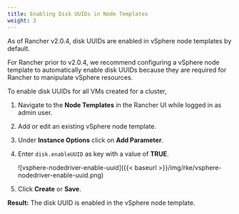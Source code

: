 ```yaml
---
title: Enabling Disk UUIDs in Node Templates
weight: 3
---
```


As of Rancher v2.0.4, disk UUIDs are enabled in vSphere node templates by default.

For Rancher prior to v2.0.4, we recommend configuring a vSphere node template to automatically enable disk UUIDs because they are required for Rancher to manipulate vSphere resources.

To enable disk UUIDs for all VMs created for a cluster,

1. Navigate to the **Node Templates** in the Rancher UI while logged in as admin user.

2. Add or edit an existing vSphere node template.

3. Under **Instance Options** click on **Add Parameter**.

4. Enter `disk.enableUUID` as key with a value of **TRUE**.

    ![vsphere-nodedriver-enable-uuid]({{< baseurl >}}/img/rke/vsphere-nodedriver-enable-uuid.png)

5. Click **Create** or **Save**.

**Result:** The disk UUID is enabled in the vSphere node template.